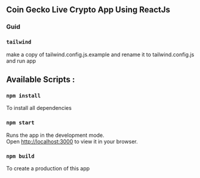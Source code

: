 ## Coin Gecko Live Crypto App Using ReactJs

### Guid

### `tailwind`

make a copy of tailwind.config.js.example and rename it to tailwind.config.js and run app

## Available Scripts : 

### `npm install`

To install all dependencies 

### `npm start`

Runs the app in the development mode.\
Open [http://localhost:3000](http://localhost:3000) to view it in your browser.

### `npm build`

To create a production of this app
